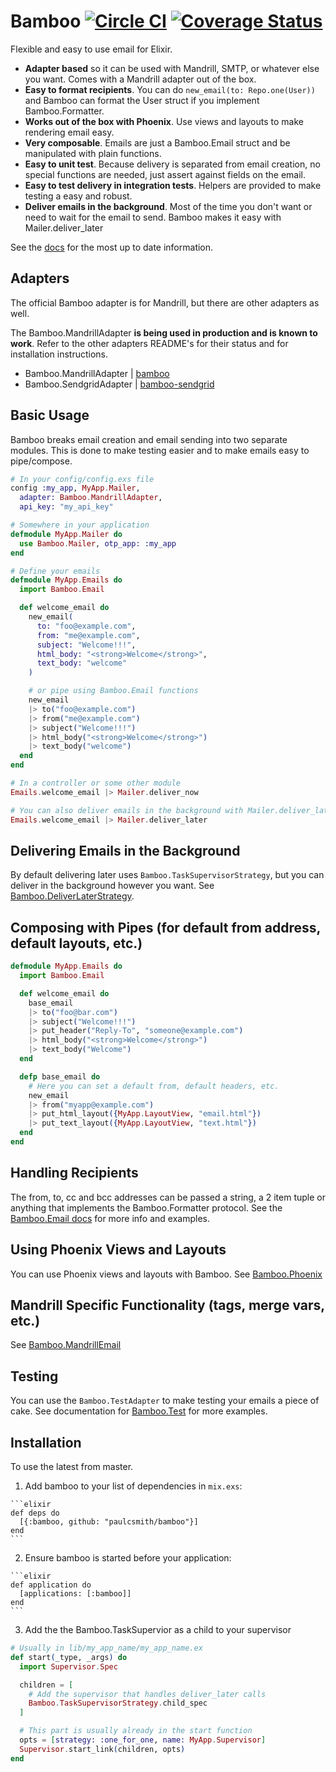 

Bamboo [![Circle CI](https://circleci.com/gh/paulcsmith/bamboo/tree/master.svg?style=svg)](https://circleci.com/gh/paulcsmith/bamboo/tree/master) [![Coverage Status](https://coveralls.io/repos/github/paulcsmith/bamboo/badge.png?branch=master)](https://coveralls.io/github/paulcsmith/bamboo?branch=master)
========

Flexible and easy to use email for Elixir.

* **Adapter based** so it can be used with Mandrill, SMTP, or whatever else you want. Comes with a Mandrill adapter out of the box.
* **Easy to format recipients**. You can do `new_email(to: Repo.one(User))` and Bamboo can format the User struct if you implement Bamboo.Formatter.
* **Works out of the box with Phoenix**. Use views and layouts to make rendering email easy.
* **Very composable**. Emails are just a Bamboo.Email struct and be manipulated with plain functions.
* **Easy to unit test**. Because delivery is separated from email creation, no special functions are needed, just assert against fields on the email.
* **Easy to test delivery in integration tests**. Helpers are provided to make testing a easy and robust.
* **Deliver emails in the background**. Most of the time you don't want or need to wait for the email to send. Bamboo makes it easy with Mailer.deliver_later

See the [docs] for the most up to date information.

[docs]: https://hexdocs.pm/bamboo/readme.html

## Adapters

The official Bamboo adapter is for Mandrill, but there are other adapters as well.

The Bamboo.MandrillAdapter **is being used in production and is known to work**.
Refer to the other adapters README's for their status and for installation
instructions.

* Bamboo.MandrillAdapter | [bamboo]
* Bamboo.SendgridAdapter | [bamboo-sendgrid]

[bamboo]: http://github.com/paulcsmith/bamboo
[bamboo-sendgrid]: https://github.com/mtwilliams/bamboo-sendgrid
[create your own adapter]: https://hexdocs.pm/bamboo/Bamboo.Adapter.html

## Basic Usage

Bamboo breaks email creation and email sending into two separate modules. This
is done to make testing easier and to make emails easy to pipe/compose.

```elixir
# In your config/config.exs file
config :my_app, MyApp.Mailer,
  adapter: Bamboo.MandrillAdapter,
  api_key: "my_api_key"

# Somewhere in your application
defmodule MyApp.Mailer do
  use Bamboo.Mailer, otp_app: :my_app
end

# Define your emails
defmodule MyApp.Emails do
  import Bamboo.Email

  def welcome_email do
    new_email(
      to: "foo@example.com",
      from: "me@example.com",
      subject: "Welcome!!!",
      html_body: "<strong>Welcome</strong>",
      text_body: "welcome"
    )

    # or pipe using Bamboo.Email functions
    new_email
    |> to("foo@example.com")
    |> from("me@example.com")
    |> subject("Welcome!!!")
    |> html_body("<strong>Welcome</strong>")
    |> text_body("welcome")
  end
end

# In a controller or some other module
Emails.welcome_email |> Mailer.deliver_now

# You can also deliver emails in the background with Mailer.deliver_later
Emails.welcome_email |> Mailer.deliver_later
```

## Delivering Emails in the Background

By default delivering later uses `Bamboo.TaskSupervisorStrategy`, but you can
deliver in the background however you want. See [Bamboo.DeliverLaterStrategy].

[Bamboo.DeliverLaterStrategy]: https://hexdocs.pm/bamboo/Bamboo.DeliverLaterStrategy.html

## Composing with Pipes (for default from address, default layouts, etc.)

```elixir
defmodule MyApp.Emails do
  import Bamboo.Email

  def welcome_email do
    base_email
    |> to("foo@bar.com")
    |> subject("Welcome!!!")
    |> put_header("Reply-To", "someone@example.com")
    |> html_body("<strong>Welcome</strong>")
    |> text_body("Welcome")
  end

  defp base_email do
    # Here you can set a default from, default headers, etc.
    new_email
    |> from("myapp@example.com")
    |> put_html_layout({MyApp.LayoutView, "email.html"})
    |> put_text_layout({MyApp.LayoutView, "text.html"})
  end
end
```

## Handling Recipients

The from, to, cc and bcc addresses can be passed a string, a 2 item tuple or
anything that implements the Bamboo.Formatter protocol. See the [Bamboo.Email docs] for more info and examples.

[Bamboo.Email docs]: https://hexdocs.pm/bamboo/Bamboo.Email.html

## Using Phoenix Views and Layouts

You can use Phoenix views and layouts with Bamboo. See [Bamboo.Phoenix]

[Bamboo.Phoenix]: https://hexdocs.pm/bamboo/Bamboo.Phoenix.html

## Mandrill Specific Functionality (tags, merge vars, etc.)

See [Bamboo.MandrillEmail](https://hexdocs.pm/bamboo/Bamboo.MandrillEmail.html)

## Testing

You can use the `Bamboo.TestAdapter` to make testing your emails a piece of cake.
See documentation for [Bamboo.Test] for more examples.

[Bamboo.Test]: https://hexdocs.pm/bamboo/Bamboo.Test.html

## Installation

To use the latest from master.

  1. Add bamboo to your list of dependencies in `mix.exs`:

    ```elixir
    def deps do
      [{:bamboo, github: "paulcsmith/bamboo"}]
    end
    ```

  2. Ensure bamboo is started before your application:

    ```elixir
    def application do
      [applications: [:bamboo]]
    end
    ```

  3. Add the the Bamboo.TaskSupervior as a child to your supervisor

  ```elixir
  # Usually in lib/my_app_name/my_app_name.ex
  def start(_type, _args) do
    import Supervisor.Spec

    children = [
      # Add the supervisor that handles deliver_later calls
      Bamboo.TaskSupervisorStrategy.child_spec
    ]

    # This part is usually already in the start function
    opts = [strategy: :one_for_one, name: MyApp.Supervisor]
    Supervisor.start_link(children, opts)
  end
  ```
